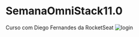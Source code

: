 # SemanaOmniStack11.0
Curso com Diego Fernandes da RocketSeat
![login](https://user-images.githubusercontent.com/53453696/87104360-07996900-c22e-11ea-90f5-1895b0410e3f.png)
